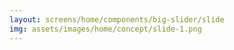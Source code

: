 ```yaml
---
layout: screens/home/components/big-slider/slide
img: assets/images/home/concept/slide-1.png
---
```

